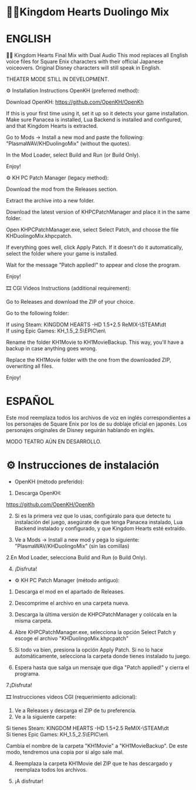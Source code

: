 # 🎌💂Kingdom Hearts Duolingo Mix

# ENGLISH

🎌💂 Kingdom Hearts Final Mix with Dual Audio
This mod replaces all English voice files for Square Enix characters with their official Japanese voiceovers. Original Disney characters will still speak in English.

THEATER MODE STILL IN DEVELOPMENT.

⚙️ Installation Instructions
OpenKH (preferred method):

Download OpenKH:
https://github.com/OpenKH/OpenKh

If this is your first time using it, set it up so it detects your game installation. Make sure Panacea is installed, Lua Backend is installed and configured, and that Kingdom Hearts is extracted.

Go to Mods -> Install a new mod and paste the following: "PlasmaWAV/KHDuolingoMix" (without the quotes).

In the Mod Loader, select Build and Run (or Build Only).

Enjoy!

⚙️ KH PC Patch Manager (legacy method):

Download the mod from the Releases section.

Extract the archive into a new folder.

Download the latest version of KHPCPatchManager and place it in the same folder.

Open KHPCPatchManager.exe, select Select Patch, and choose the file KHDuolingoMix.khpcpatch.

If everything goes well, click Apply Patch. If it doesn't do it automatically, select the folder where your game is installed.

Wait for the message "Patch applied!" to appear and close the program.

Enjoy!

🎞️ CGI Videos Instructions (additional requirement):

Go to Releases and download the ZIP of your choice.

Go to the following folder:

If using Steam:
KINGDOM HEARTS -HD 1.5+2.5 ReMIX-\STEAM\dt\
If using Epic Games:
KH_1.5_2.5\EPIC\en\

Rename the folder KH1Movie to KH1MovieBackup. This way, you'll have a backup in case anything goes wrong.

Replace the KH1Movie folder with the one from the downloaded ZIP, overwriting all files.

Enjoy!

# ESPAÑOL

Este mod reemplaza todos los archivos de voz en inglés correspondientes a los personajes de Square Enix por los de su doblaje oficial en japonés. Los personajes originales de Disney seguirán hablando en inglés.

MODO TEATRO AÚN EN DESARROLLO.

# ⚙️ Instrucciones de instalación

- OpenKH (método preferido):

1. Descarga OpenKH:

https://github.com/OpenKH/OpenKh


2. Si es la primera vez que lo usas, configúralo para que detecte tu instalación del juego, asegúrate de que tenga Panacea instalado, Lua Backend instalado y configurado, y que Kingdom Hearts esté extraído.

3. Ve a Mods -> Install a new mod y pega lo siguiente: "PlasmaWAV/KHDuolingoMix" (sin las comillas)

2.En Mod Loader, selecciona Build and Run (o Build Only).

4. ¡Disfruta!

- ⚙️ KH PC Patch Manager (método antiguo):

1. Descarga el mod en el apartado de Releases.
2. Descomprime el archivo en una carpeta nueva.
3. Descarga la última versión de KHPCPatchManager y colócala en la misma carpeta.
4. Abre KHPCPatchManager.exe, selecciona la opción Select Patch y escoge el archivo "KHDuolingoMix.khpcpatch"

5. Si todo va bien, presiona la opción Apply Patch. Si no lo hace automáticamente, selecciona la carpeta donde tienes instalado tu juego.
   
6. Espera hasta que salga un mensaje que diga "Patch applied!" y cierra el programa.

7.¡Disfruta!

🎞️ Instrucciones videos CGI (requerimiento adicional):

1. Ve a Releases y descarga el ZIP de tu preferencia.
2. Ve a la siguiente carpete:

Si tienes Steam: KINGDOM HEARTS -HD 1.5+2.5 ReMIX-\STEAM\dt\
Si tienes Epic Games: KH_1.5_2.5\EPIC\en\

Cambia el nombre de la carpeta "KH1Movie" a "KH1MovieBackup". De este modo, tendremos una copia por si algo sale mal.

4. Reemplaza la carpeta KH1Movie del ZIP que te has descargado y reemplaza todos los archivos.

5. ¡A disfrutar!




